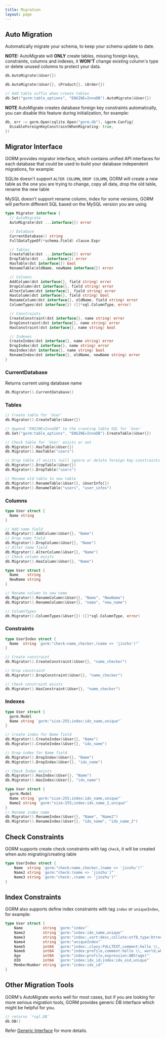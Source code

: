 ```yaml
---
title: Migration
layout: page
---
```


## Auto Migration

Automatically migrate your schema, to keep your schema update to date.

**NOTE:** AutoMigrate will **ONLY** create tables, missing foreign keys, constraints, columns and indexes, it **WON'T** change existing column's type or delete unused columns to protect your data.

```go
db.AutoMigrate(&User{})

db.AutoMigrate(&User{}, &Product{}, &Order{})

// Add table suffix when create tables
db.Set("gorm:table_options", "ENGINE=InnoDB").AutoMigrate(&User{})
```

**NOTE** AutoMigrate creates database foreign key constraints automatically, you can disable this feature during initialization, for example:

```go
db, err := gorm.Open(sqlite.Open("gorm.db"), &gorm.Config{
  DisableForeignKeyConstraintWhenMigrating: true,
})
```

## Migrator Interface

GORM provides migrator interface, which contains unified API interfaces for each database that could be used to build your database independent migrations, for example:

SQLite doesn't support `ALTER COLUMN`, `DROP COLUMN`, GORM will create a new table as the one you are trying to change, copy all data, drop the old table, rename the new table

MySQL doesn't support rename column, index for some versions, GORM will perform different SQL based on the MySQL version you are using

```go
type Migrator interface {
  // AutoMigrate
  AutoMigrate(dst ...interface{}) error

  // Database
  CurrentDatabase() string
  FullDataTypeOf(*schema.Field) clause.Expr

  // Tables
  CreateTable(dst ...interface{}) error
  DropTable(dst ...interface{}) error
  HasTable(dst interface{}) bool
  RenameTable(oldName, newName interface{}) error

  // Columns
  AddColumn(dst interface{}, field string) error
  DropColumn(dst interface{}, field string) error
  AlterColumn(dst interface{}, field string) error
  HasColumn(dst interface{}, field string) bool
  RenameColumn(dst interface{}, oldName, field string) error
  ColumnTypes(dst interface{}) ([]*sql.ColumnType, error)

  // Constraints
  CreateConstraint(dst interface{}, name string) error
  DropConstraint(dst interface{}, name string) error
  HasConstraint(dst interface{}, name string) bool

  // Indexes
  CreateIndex(dst interface{}, name string) error
  DropIndex(dst interface{}, name string) error
  HasIndex(dst interface{}, name string) bool
  RenameIndex(dst interface{}, oldName, newName string) error
}
```

### CurrentDatabase

Returns current using database name

```go
db.Migrator().CurrentDatabase()
```

### Tables

```go
// Create table for `User`
db.Migrator().CreateTable(&User{})

// Append "ENGINE=InnoDB" to the creating table SQL for `User`
db.Set("gorm:table_options", "ENGINE=InnoDB").CreateTable(&User{})

// Check table for `User` exists or not
db.Migrator().HasTable(&User{})
db.Migrator().HasTable("users")

// Drop table if exists (will ignore or delete foreign key constraints when dropping)
db.Migrator().DropTable(&User{})
db.Migrator().DropTable("users")

// Rename old table to new table
db.Migrator().RenameTable(&User{}, &UserInfo{})
db.Migrator().RenameTable("users", "user_infos")
```

### Columns

```go
type User struct {
  Name string
}

// Add name field
db.Migrator().AddColumn(&User{}, "Name")
// Drop name field
db.Migrator().DropColumn(&User{}, "Name")
// Alter name field
db.Migrator().AlterColumn(&User{}, "Name")
// Check column exists
db.Migrator().HasColumn(&User{}, "Name")

type User struct {
  Name    string
  NewName string
}

// Rename column to new name
db.Migrator().RenameColumn(&User{}, "Name", "NewName")
db.Migrator().RenameColumn(&User{}, "name", "new_name")

// ColumnTypes
db.Migrator().ColumnTypes(&User{}) ([]*sql.ColumnType, error)
```

### Constraints

```go
type UserIndex struct {
  Name  string `gorm:"check:name_checker,(name <> 'jinzhu')"`
}

// Create constraint
db.Migrator().CreateConstraint(&User{}, "name_checker")

// Drop constraint
db.Migrator().DropConstraint(&User{}, "name_checker")

// Check constraint exists
db.Migrator().HasConstraint(&User{}, "name_checker")
```

### Indexes

```go
type User struct {
  gorm.Model
  Name string `gorm:"size:255;index:idx_name,unique"`
}

// Create index for Name field
db.Migrator().CreateIndex(&User{}, "Name")
db.Migrator().CreateIndex(&User{}, "idx_name")

// Drop index for Name field
db.Migrator().DropIndex(&User{}, "Name")
db.Migrator().DropIndex(&User{}, "idx_name")

// Check Index exists
db.Migrator().HasIndex(&User{}, "Name")
db.Migrator().HasIndex(&User{}, "idx_name")

type User struct {
  gorm.Model
  Name string `gorm:"size:255;index:idx_name,unique"`
  Name2 string `gorm:"size:255;index:idx_name_2,unique"`
}
// Rename index name
db.Migrator().RenameIndex(&User{}, "Name", "Name2")
db.Migrator().RenameIndex(&User{}, "idx_name", "idx_name_2")
```

## Check Constraints

GORM supports create check constraints with tag `check`, it will be created when auto migrating/creating table

```go
type UserIndex struct {
	Name  string `gorm:"check:name_checker,(name <> 'jinzhu')"`
	Name2 string `gorm:"check:(name <> 'jinzhu')"`
	Name3 string `gorm:"check:,(name <> 'jinzhu')"`
}
```

## Index Constraints

GORM also supports define index constraints with tag `index` or `uniqueIndex`, for example:

```go
type User struct {
	Name         string `gorm:"index"`
	Name2        string `gorm:"index:idx_name,unique"`
	Name3        string `gorm:"index:,sort:desc,collate:utf8,type:btree,length:10,where:name3 != 'jinzhu'"`
	Name4        string `gorm:"uniqueIndex"`
	Name5        int64  `gorm:"index:,class:FULLTEXT,comment:hello \\, world,where:age > 10"`
	Name6        int64  `gorm:"index:profile,comment:hello \\, world,where:age > 10"`
	Age          int64  `gorm:"index:profile,expression:ABS(age)"`
	OID          int64  `gorm:"index:idx_id;index:idx_oid,unique"`
	MemberNumber string `gorm:"index:idx_id"`
}
```

## Other Migration Tools

GORM's AutoMigrate works well for most cases, but if you are looking for more serious migration tools, GORM provides generic DB interface which might be helpful for you.

```go
// returns `*sql.DB`
db.DB()
```

Refer [Generic Interface](generic_interface.html) for more details.

